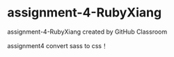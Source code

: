 # assignment-4-RubyXiang
assignment-4-RubyXiang created by GitHub Classroom

assignment4 convert sass to css！
